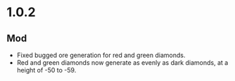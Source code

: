 # 1.0.2

## Mod
- Fixed bugged ore generation for red and green diamonds.
- Red and green diamonds now generate as evenly as dark diamonds, at a height of -50 to -59.
